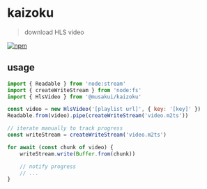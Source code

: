 # kaizoku

> download HLS video

[![npm](https://img.shields.io/npm/v/@musakui/kaizoku.svg)](https://www.npmjs.com/package/@musakui/kaizoku)

## usage

```js
import { Readable } from 'node:stream'
import { createWriteStream } from 'node:fs'
import { HlsVideo } from '@musakui/kaizoku'

const video = new HlsVideo('[playlist url]', { key: '[key]' })
Readable.from(video).pipe(createWriteStream('video.m2ts'))

// iterate manually to track progress
const writeStream = createWriteStream('video.m2ts')

for await (const chunk of video) {
	writeStream.write(Buffer.from(chunk))

	// notify progress
	// ...
}
```
